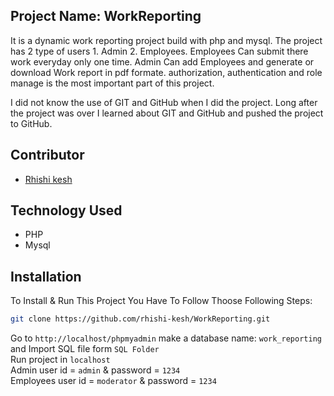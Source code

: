 <h2>Project Name: WorkReporting</h2>
<p>It is a dynamic work reporting project build with php and mysql. The project has 2 type of users 1. Admin 2. Employees. Employees Can submit there work everyday only one time. Admin Can add Employees and generate or download Work report in pdf formate. authorization, authentication and role manage is the most important part of this project.</p>
<p>I did not know the use of GIT and GitHub when I did the project. Long after the project was over I learned about GIT and GitHub and pushed the project to GitHub.</p>

## Contributor

-   <a href="https://github.com/rhishi-kesh" target="_blank">Rhishi kesh</a>

## Technology Used

- PHP
- Mysql

## Installation

To Install & Run This Project You Have To Follow Thoose Following Steps:

```sh
git clone https://github.com/rhishi-kesh/WorkReporting.git
```

Go to `http://localhost/phpmyadmin` make a database name: `work_reporting` and Import SQL file form `SQL Folder` <br> 
Run project in `localhost` <br>
Admin user id = `admin` & password = `1234` <br>
Employees user id = `moderator` & password = `1234`
